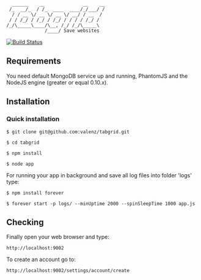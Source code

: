 	  ______    __              __    __
 	 /_  __/_  / /_  ____  ____/_/___/ /
	  / / __ \/ __ \/ __ \/ __/ / __  /
 	 / / /_/ / /_/ / /_/ / / / / /_/ /
	/_/\_____\____/\__, /_/ /_/\_____\
		          /____/ Save websites
[![Build Status](https://travis-ci.org/valenz/tabgrid.svg?branch=master)](https://travis-ci.org/valenz/tabgrid)


## Requirements
You need default MongoDB service up and running, PhantomJS and the NodeJS engine (greater or equal 0.10.x).


## Installation
### Quick installation
    $ git clone git@github.com:valenz/tabgrid.git

    $ cd tabgrid

    $ npm install

    $ node app

For running your app in background and save all log files into folder 'logs' type:

    $ npm install forever

    $ forever start -p logs/ --minUptime 2000 --spinSleepTime 1000 app.js


## Checking
Finally open your web browser and type:

    http://localhost:9002

To create an account go to:

    http://localhost:9002/settings/account/create
